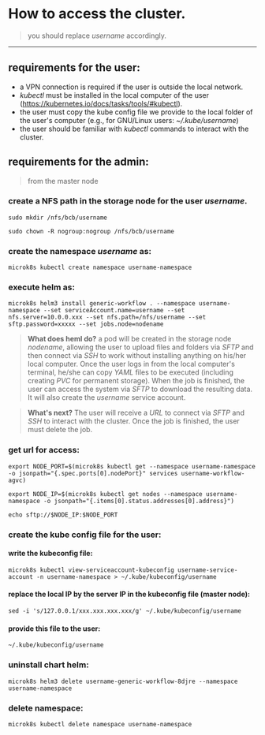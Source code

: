 # How to access the cluster.
> you should replace *username* accordingly.
---

## requirements for the user:
- a VPN connection is required if the user is outside the local network.
- *kubectl* must be installed in the local computer of the user (https://kubernetes.io/docs/tasks/tools/#kubectl).
- the user must copy the kube config file we provide to the local folder of the user's computer (e.g., for GNU/Linux users: *~/.kube/username*)
- the user should be familiar with *kubectl* commands to interact with the cluster.

## requirements for the admin:
> from the master node

### create a NFS path in the storage node for the user *username*. 

``sudo mkdir /nfs/bcb/username``

``sudo chown -R nogroup:nogroup /nfs/bcb/username``

### create the namespace *username* as:

``microk8s kubectl create namespace username-namespace``

### execute helm as:

``microk8s helm3 install generic-workflow . --namespace username-namespace --set serviceAccount.name=username --set nfs.server=10.0.0.xxx --set nfs.path=/nfs/username --set sftp.password=xxxxx --set jobs.node=nodename``

> **What does heml do?** a pod will be created in the storage node *nodename*, allowing the user to upload files and folders via *SFTP* and then connect via *SSH* to work without installing anything on his/her local computer. Once the user logs in from the local computer's terminal, he/she can copy *YAML* files to be executed (including creating *PVC* for permanent storage). When the job is finished, the user can access the system via *SFTP* to download the resulting data. It will also create the *username* service account.

> **What's next?** The user will receive a *URL* to connect via *SFTP* and *SSH* to interact with the cluster. Once the job is finished, the user must delete the job.

### get url for access:

``export NODE_PORT=$(microk8s kubectl get --namespace username-namespace -o jsonpath="{.spec.ports[0].nodePort}" services username-workflow-agvc)``

``export NODE_IP=$(microk8s kubectl get nodes --namespace username-namespace -o jsonpath="{.items[0].status.addresses[0].address}")``

``echo sftp://$NODE_IP:$NODE_PORT``

### create the kube config file for the user:
#### write the kubeconfig file:

``
microk8s kubectl view-serviceaccount-kubeconfig username-service-account -n username-namespace > ~/.kube/kubeconfig/username
``

#### replace the local IP by the server IP in the kubeconfig file (master node):

``
sed -i 's/127.0.0.1/xxx.xxx.xxx.xxx/g' ~/.kube/kubeconfig/username
``

#### provide this file to the user:

``
~/.kube/kubeconfig/username
``

### uninstall chart helm:
``microk8s helm3 delete username-generic-workflow-8djre --namespace username-namespace``

### delete namespace:
``microk8s kubectl delete namespace username-namespace``    
